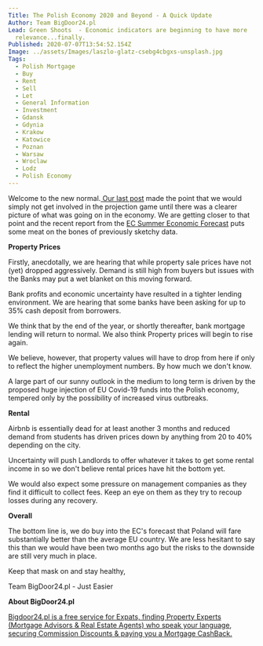 ```yaml
---
Title: The Polish Economy 2020 and Beyond - A Quick Update
Author: Team BigDoor24.pl
Lead: Green Shoots  - Economic indicators are beginning to have more
  relevance...finally.
Published: 2020-07-07T13:54:52.154Z
Image: ../assets/Images/laszlo-glatz-csebg4cbgxs-unsplash.jpg
Tags:
  - Polish Mortgage
  - Buy
  - Rent
  - Sell
  - Let
  - General Information
  - Investment
  - Gdansk
  - Gdynia
  - Krakow
  - Katowice
  - Poznan
  - Warsaw
  - Wroclaw
  - Lodz
  - Polish Economy
---
```

Welcome to the new normal.[ Our last post](https://blog.bigdoor24.pl/posts/2020-05-08-property-up-or-down-what-we-can-tell-so-far.html) made the point that we would simply not get involved in the projection game until there was a clearer picture of what was going on in the economy. We are getting closer to that point and the recent report from the [EC Summer Economic Forecast](https://ec.europa.eu/economy_finance/forecasts/2020/summer/ecfin_forecast_summer_2020_pl_en.pdf) puts some meat on the bones of previously sketchy data.

**Property Prices**

Firstly, anecdotally, we are hearing that while property sale prices have not (yet) dropped aggressively. Demand is still high from buyers but issues with the Banks may put a wet blanket on this moving forward.

Bank profits and economic uncertainty have resulted in a tighter lending environment. We are hearing that some banks have been asking for up to 35% cash deposit from borrowers. 

We think that by the end of the year, or shortly thereafter, bank mortgage lending will return to normal. We also think Property prices will begin to rise again.

We believe, however, that property values will have to drop from here if only to reflect the higher unemployment numbers. By how much we don't know.

A large part of our sunny outlook in the medium to long term is driven by the proposed huge injection of EU Covid-19 funds into the Polish economy, tempered only by the possibility of increased virus outbreaks.

**Rental**

Airbnb is essentially dead for at least another 3 months and reduced demand from students has driven prices down by anything from 20 to 40% depending on the city.

Uncertainty will push Landlords to offer whatever it takes to get some rental income in so we don't believe rental prices have hit the bottom yet. 

We would also expect some pressure on management companies as they find it difficult to collect fees. Keep an eye on them as they try to recoup losses during any recovery.

**Overall**

The bottom line is, we do buy into the EC's forecast that Poland will fare substantially better than the average EU country. We are less hesitant to say this than we would have been two months ago but the risks to the downside are still very much in place.

Keep that mask on and stay healthy,

Team BigDoor24.pl - Just Easier

**About BigDoor24.pl**

[Bigdoor24.pl is a free service for Expats, finding Property Experts (Mortgage Advisors & Real Estate Agents) who speak your language, securing Commission Discounts & paying you a Mortgage CashBack.](https://bigdoor24.pl/)